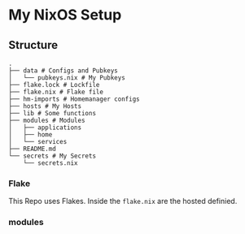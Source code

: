# My NixOS Setup

## Structure

```
.
├── data # Configs and Pubkeys
│   └── pubkeys.nix # My Pubkeys
├── flake.lock # Lockfile
├── flake.nix # Flake file
├── hm-imports # Homemanager configs
├── hosts # My Hosts
├── lib # Some functions
├── modules # Modules
│   ├── applications
│   ├── home
│   └── services
├── README.md
└── secrets # My Secrets
    └── secrets.nix
```

### Flake

This Repo uses Flakes. Inside the `flake.nix` are the hosted definied. 

### modules


